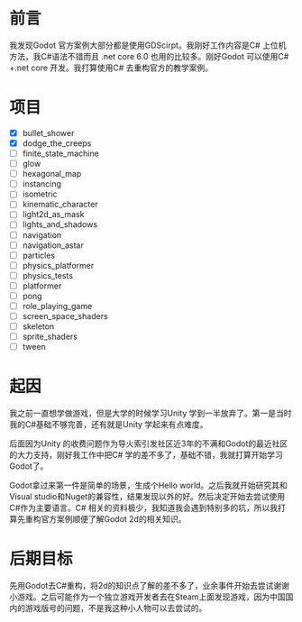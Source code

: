 # 前言
我发现Godot 官方案例大部分都是使用GDScirpt。我刚好工作内容是C# 上位机方法，我C#语法不错而且 .net core 6.0 也用的比较多。刚好Godot 可以使用C# +.net core 开发。我打算使用C# 去重构官方的教学案例。 

# 项目
- [x] bullet_shower
- [x] dodge_the_creeps
- [ ] finite_state_machine
- [ ] glow
- [ ] hexagonal_map
- [ ] instancing
- [ ] isometric
- [ ] kinematic_character
- [ ] light2d_as_mask
- [ ] lights_and_shadows
- [ ] navigation
- [ ] navigation_astar
- [ ] particles
- [ ] physics_platformer
- [ ] physics_tests
- [ ] platformer
- [ ] pong
- [ ] role_playing_game
- [ ] screen_space_shaders
- [ ] skeleton
- [ ] sprite_shaders
- [ ] tween
# 起因
我之前一直想学做游戏，但是大学的时候学习Unity 学到一半放弃了。第一是当时我的C#基础不够完善，还有就是Unity 学起来有点难度。

后面因为Unity 的收费问题作为导火索引发社区近3年的不满和Godot的最近社区的大力支持，刚好我工作中把C# 学的差不多了，基础不错，我就打算开始学习Godot了。

Godot拿过来第一件是简单的场景，生成个Hello world。之后我就开始研究其和Visual studio和Nuget的兼容性，结果发现以外的好。然后决定开始去尝试使用C#作为主要语言。C# 相关的资料极少，我知道我会遇到特别多的坑，所以我打算先重构官方案例顺便了解Godot 2d的相关知识。

# 后期目标
先用Godot去C#重构，将2d的知识点了解的差不多了，业余事件开始去尝试谢谢小游戏。之后可能作为一个独立游戏开发者去在Steam上面发现游戏，因为中国国内的游戏版号的问题，不是我这种小人物可以去尝试的。 